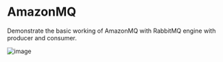 # AmazonMQ

Demonstrate the basic working of AmazonMQ with RabbitMQ engine with producer and consumer.

![image](https://github.com/NarutoOp/AmazonMQ/assets/55342994/0a099d7a-f852-46fc-b0e7-3029c17f7b3c)
